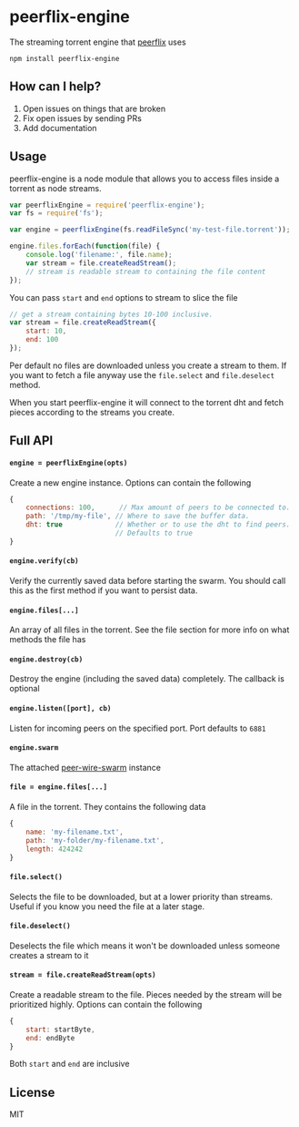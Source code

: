 # peerflix-engine

The streaming torrent engine that [peerflix](https://github.com/mafintosh/peerflix) uses

	npm install peerflix-engine

## How can I help?

1. Open issues on things that are broken
2. Fix open issues by sending PRs
3. Add documentation

## Usage

peerflix-engine is a node module that allows you to access files inside a torrent as node streams.

``` js
var peerflixEngine = require('peerflix-engine');
var fs = require('fs');

var engine = peerflixEngine(fs.readFileSync('my-test-file.torrent'));

engine.files.forEach(function(file) {
	console.log('filename:', file.name);
	var stream = file.createReadStream();
	// stream is readable stream to containing the file content
});
```

You can pass `start` and `end` options to stream to slice the file

``` js
// get a stream containing bytes 10-100 inclusive.
var stream = file.createReadStream({
	start: 10,
	end: 100
});
```

Per default no files are downloaded unless you create a stream to them.
If you want to fetch a file anyway use the `file.select` and `file.deselect` method.

When you start peerflix-engine it will connect to the torrent dht
and fetch pieces according to the streams you create.

## Full API

#### `engine = peerflixEngine(opts)`

Create a new engine instance. Options can contain the following

``` js
{
	connections: 100,      // Max amount of peers to be connected to.
	path: '/tmp/my-file', // Where to save the buffer data.
	dht: true             // Whether or to use the dht to find peers.
	                      // Defaults to true
}
```

#### `engine.verify(cb)`

Verify the currently saved data before starting the swarm.
You should call this as the first method if you want to persist data.

#### `engine.files[...]`

An array of all files in the torrent. See the file section for more info on what methods the file has

#### `engine.destroy(cb)`

Destroy the engine (including the saved data) completely. The callback is optional

#### `engine.listen([port], cb)`

Listen for incoming peers on the specified port. Port defaults to `6881`

#### `engine.swarm`

The attached [peer-wire-swarm](https://github.com/mafintosh/peer-wire-swarm) instance

#### `file = engine.files[...]`

A file in the torrent. They contains the following data

``` js
{
	name: 'my-filename.txt',
	path: 'my-folder/my-filename.txt',
	length: 424242
}
```

#### `file.select()`

Selects the file to be downloaded, but at a lower priority than streams.
Useful if you know you need the file at a later stage.

#### `file.deselect()`

Deselects the file which means it won't be downloaded unless someone creates a stream to it

#### `stream = file.createReadStream(opts)`

Create a readable stream to the file. Pieces needed by the stream will be prioritized highly.
Options can contain the following

``` js
{
	start: startByte,
	end: endByte
}
```

Both `start` and `end` are inclusive

## License

MIT
